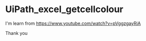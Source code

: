 # UiPath_excel_getcellcolour

I'm learn from https://www.youtube.com/watch?v=pVggzgayRiA

Thank you
